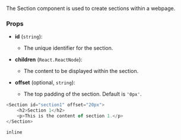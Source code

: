 # <Section>

The Section component is used to create sections within a webpage.
### Props

- **id** (`string`):
  - The unique identifier for the section.

- **children** (`React.ReactNode`):
  - The content to be displayed within the section.

- **offset** (optional, `string`):
  - The top padding of the section. Default is `'0px'`.
  
```javascript
<Section id="section1" offset="20px">
    <h2>Section 1</h2>
    <p>This is the content of section 1.</p>
</Section>
```

```inline```